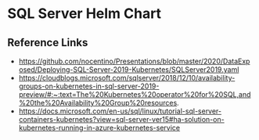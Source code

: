 # SQL Server Helm Chart

## Reference Links

- https://github.com/nocentino/Presentations/blob/master/2020/DataExposed/Deploying-SQL-Server-2019-Kubernetes/SQLServer2019.yaml
- https://cloudblogs.microsoft.com/sqlserver/2018/12/10/availability-groups-on-kubernetes-in-sql-server-2019-preview/#:~:text=The%20Kubernetes%20operator%20for%20SQL,and%20the%20Availability%20Group%20resources.
- https://docs.microsoft.com/en-us/sql/linux/tutorial-sql-server-containers-kubernetes?view=sql-server-ver15#ha-solution-on-kubernetes-running-in-azure-kubernetes-service
